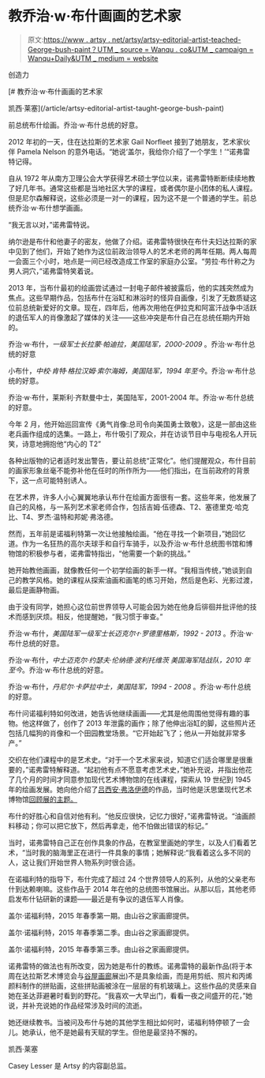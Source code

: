 # 教乔治·w·布什画画的艺术家

> 原文:[https://www . artsy . net/artsy/artsy-editorial-artist-teached-George-bush-paint？UTM _ source = Wanqu . co&UTM _ campaign = Wanqu+Daily&UTM _ medium = website](https://www.artsy.net/article/artsy-editorial-artist-taught-george-bush-paint?utm_source=wanqu.co&utm_campaign=Wanqu+Daily&utm_medium=website)

创造力

 [# 教乔治·w·布什画画的艺术家

凯西·莱塞](/article/artsy-editorial-artist-taught-george-bush-paint) 

前总统布什绘画。乔治·w·布什总统的好意。

2012 年初的一天，住在达拉斯的艺术家 Gail Norfleet 接到了她朋友，艺术家伙伴 Pamela Nelson 的意外电话。“她说‘盖尔，我给你介绍了一个学生！’“诺弗雷特记得。

自从 1972 年从南方卫理公会大学获得艺术硕士学位以来，诺弗雷特断断续续地教了好几年书。通常这些都是当地社区大学的课程，或者偶尔是小团体的私人课程。但是尼尔森解释说，这些必须是一对一的课程，因为这不是一个普通的学生。前总统乔治·w·布什想学画画。

“我无言以对，”诺弗雷特说。

纳尔逊是布什和他妻子的密友，他做了介绍。诺弗雷特很快在布什夫妇达拉斯的家中见到了他们，开始了她作为这位前政治领导人的艺术老师的两年任期。两人每周一会面三个小时，地点是一间已经改造成工作室的家庭办公室。“劳拉·布什称之为男人洞穴，”诺弗雷特笑着说。

2013 年，当布什最初的绘画尝试通过一封电子邮件被披露后，他的实践突然成为焦点。这些早期作品，包括布什在浴缸和淋浴时的怪异自画像，引发了无数质疑这位前总统新爱好的文章。现在，四年后，他再次用他在伊拉克和阿富汗战争中活跃的退伍军人的肖像激起了媒体的关注——这些冲突是布什自己在总统任期内开始的。

乔治·w·布什，*一级军士长拉蒙·帕迪拉，美国陆军，2000-2009* 。乔治·w·布什总统的好意

小布什，*中校·肯特·格拉汉姆·索尔海姆，美国陆军，1994 年至今*。乔治·w·布什总统的好意。

乔治·w·布什，莱斯利·齐默曼中士，美国陆军，2001-2004 年。乔治·w·布什总统的好意。

今年 2 月，他开始巡回宣传《勇气肖像:总司令向美国勇士致敬》，这是一部由这些老兵画作组成的选集。一路上，布什吸引了观众，并在访谈节目中与电视名人开玩笑，诗意地拥抱他“内心的 T2”

各种出版物的记者适时发出警告，要让前总统“正常化”。他们提醒观众，布什目前的画家形象丝毫不能弥补他在任时的所作所为——他们指出，在当前政府的背景下，这一点可能特别诱人。

在艺术界，许多人小心翼翼地承认布什在绘画方面很有一套。这些年来，他发展了自己的风格，与一系列艺术家老师合作，包括吉姆·伍德森、T2、塞德里克·哈克比、T4、罗杰·温特和邦妮·弗洛德。

然而，五年前是诺福利特第一次让他接触绘画。“他在寻找一个新项目，”她回忆道。作为一名狂热的高尔夫球手和自行车骑手，以及乔治·w·布什总统图书馆和博物馆的积极参与者，诺弗雷特指出，“他需要一个新的挑战。”

她开始教他画画，就像教任何一个初学绘画的新手一样。“我相当传统，”她谈到自己的教学风格。她的课程从探索油画和画笔的练习开始，然后是色彩、光影过渡，最后是画静物画。

由于没有同学，她担心这位前世界领导人可能会因为她在他身后徘徊并批评他的技术而感到厌烦。相反，他提醒她，“我习惯于审查。”

乔治·w·布什，*美国陆军一级军士长迈克尔·r·罗德里格斯，1992 - 2013* 。乔治·w·布什总统的好意。

乔治·w·布什，*中士迈克尔·约瑟夫·伦纳德·波利托维茨* *美国海军陆战队，2010 年至今*。乔治·w·布什总统的好意。

乔治·w·布什，*丹尼尔·卡萨拉中士，美国陆军，1994 - 2008* 。乔治·w·布什总统的好意。

布什问诺福利特如何改进，她告诉他继续画画——尤其是他周围他觉得有趣的事物。他这样做了，创作了 2013 年泄露的画作；除了他伸出浴缸的脚，这些照片还包括几幅狗的肖像和一个田园教堂场景。“它开始起飞了；他从一开始就非常多产。”

交织在他们课程中的是艺术史。“对于一个艺术家来说，知道它们适合哪里是很重要的，”诺弗雷特解释道。“起初他有点不愿意考虑艺术史，”她补充说，并指出他花了几个月的时间才同意参加现代艺术博物馆的在线课程，探索从 19 世纪到 1945 年的绘画发展。她向他介绍了[吕西安·弗洛伊德](https://www.artsy.net/artist/lucian-freud)的作品，当时他是沃思堡现代艺术博物馆[回顾展的主题。](https://www.artsy.net/themodernfw)

布什的好胜心和自信对他有利。“他反应很快，记忆力很好，”诺弗雷特说。“油画颜料移动；你可以把它放下，然后再拿走，他不怕做出错误的标记。”

当时，诺弗雷特自己正在创作具象的作品，在教室里画她的学生，以及人们看着艺术，“当时我的脑海里正在进行一件具象的事情；她解释说:“我看着这么多不同的人，这让我们开始世界人物系列时很合适。

在诺福利特的指导下，布什完成了超过 24 个世界领导人的系列，从他的父亲老布什到达赖喇嘛。这些作品于 2014 年在他的总统图书馆展出。从那以后，其他老师启发布什钻研新的课题——最近是有争议的退伍军人肖像。

盖尔·诺福利特，2015 年春季第一期。由山谷之家画廊提供。

盖尔·诺福利特，2015 年春季第二季。由山谷之家画廊提供。

盖尔·诺福利特，2015 年春季第三季。由山谷之家画廊提供。

诺弗雷特的做法也有所改变，因为她是布什的教练。诺弗雷特的最新作品(将于本周在达拉斯艺术博览会与[谷屋画廊](https://www.artsy.net/show/valley-house-gallery-and-sculpture-garden-valley-house-gallery-and-sculpture-garden-at-dallas-art-fair-2017?microsite=1&profile_id=dallas-art-fair-2017&fair_id=dallas-art-fair-2017&fair_name=dallas%20art%20fair%202017)展出)不是具象绘画，而是用剪纸、照片和丙烯颜料制作的拼贴画，这些拼贴画被涂在一层层的有机玻璃上。这些作品的灵感来自她在圣达菲避暑时看到的野花。“我喜欢一大早出门，看看一夜之间盛开的花，”她说，并补充说她的作品经常涉及时间的流逝。

她还继续教书。当被问及布什与她的其他学生相比如何时，诺福利特停顿了一会儿。她承认，他不是她最有天赋的学生。但他是最坚持不懈的。

凯西·莱塞

Casey Lesser 是 Artsy 的内容副总监。